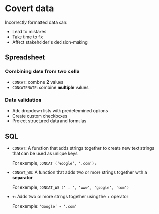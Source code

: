 # Covert data

Incorrectly formatted data can:

- Lead to mistakes
- Take time to fix
- Affect stakeholder's decision-making

## Spreadsheet

### Combining data from two cells

- `CONCAT`: combine **2** values
- `CONCATENATE`: combine **multiple** values

### Data validation

- Add dropdown lists with predetermined options
- Create custom checkboxes
- Protect structured data and formulas

## SQL

- `CONCAT`: A function that adds strings together to create new text strings that can be used as unique keys

  For exemple, `CONCAT (‘Google’, ‘.com’);`

- `CONCAT_WS`: A function that adds two or more strings together with a **separator**

  For exemple, `CONCAT_WS (‘ . ’, ‘www’, ‘google’, ‘com’)`

- `+`: Adds two or more strings together using the + operator

  For exemple: `‘Google’ + ‘.com’`
